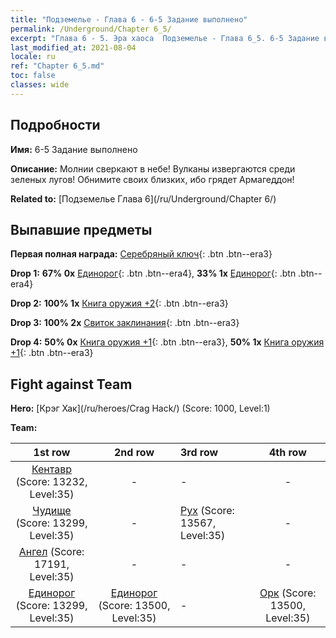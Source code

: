 ```yaml
---
title: "Подземелье - Глава 6 - 6-5 Задание выполнено"
permalink: /Underground/Chapter 6_5/
excerpt: "Глава 6 - 5. Эра хаоса  Подземелье - Глава 6_5. 6-5 Задание выполнено"
last_modified_at: 2021-08-04
locale: ru
ref: "Chapter 6_5.md"
toc: false
classes: wide
---
```


## Подробности

 **Имя:** 6-5 Задание выполнено

 **Описание:** Молнии сверкают в небе! Вулканы извергаются среди зеленых лугов! Обнимите своих близких, ибо грядет Армагеддон!

 **Related to:** [Подземелье Глава 6](/ru/Underground/Chapter 6/)

## Выпавшие предметы

 **Первая полная награда:** [Серебряный ключ](/ItemsRU/con_693/){: .btn .btn--era3}

 **Drop 1:** **67% 0x** [Единорог](/ItemsRU/unt_204/){: .btn .btn--era4}, **33% 1x** [Единорог](/ItemsRU/unt_204/){: .btn .btn--era4}

 **Drop 2:** **100% 1x** [Книга оружия +2](/ItemsRU/mat_32/){: .btn .btn--era3}

 **Drop 3:** **100% 2x** [Свиток заклинания](/ItemsRU/con_694/){: .btn .btn--era3}

 **Drop 4:** **50% 0x** [Книга оружия +1](/ItemsRU/mat_25/){: .btn .btn--era3}, **50% 1x** [Книга оружия +1](/ItemsRU/mat_25/){: .btn .btn--era3}


## Fight against Team
 **Hero:** [Крэг Хак](/ru/heroes/Crag Hack/) (Score: 1000, Level:1)

 **Team:**


  | 1st row | 2nd row | 3rd row | 4th row |
  |:----:|:----:|:----|:----:|
  | [Кентавр](/ru/units/Centaur/) (Score: 13232, Level:35)  | - | - | - |
  | [Чудище](/ru/units/Behemoth/) (Score: 13299, Level:35)  | - | [Рух](/ru/units/Roc/) (Score: 13567, Level:35)  | - |
  | [Ангел](/ru/units/Angel/) (Score: 17191, Level:35)  | - | - | - |
  | [Единорог](/ru/units/Unicorn/) (Score: 13299, Level:35)  | [Единорог](/ru/units/Unicorn/) (Score: 13500, Level:35)  | - | [Орк](/ru/units/Orc/) (Score: 13500, Level:35)  |


